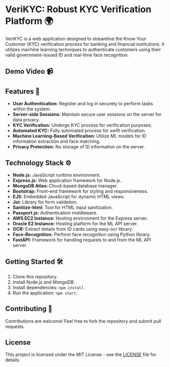 # VeriKYC: Robust KYC Verification Platform 🌍

VeriKYC is a web application designed to streamline the Know Your Customer (KYC) verification process for banking and financial institutions. It utilizes machine learning techniques to authenticate customers using their valid government-issued ID and real-time face recognition.

## Demo Video 📹



## Features 🚀

- **User Authentication:** Register and log in securely to perform tasks within the system.
- **Server-side Sessions:** Maintain secure user sessions on the server for data privacy.
- **KYC Verification:** Undergo KYC process for verification purposes.
- **Automated KYC:** Fully automated process for swift verification.
- **Machine Learning-Based Verification:** Utilize ML models for ID information extraction and face matching.
- **Privacy Protection:** No storage of ID information on the server.

## Technology Stack ⚙️

- **Node.js:** JavaScript runtime environment.
- **Express.js:** Web application framework for Node.js.
- **MongoDB Atlas:** Cloud-based database manager.
- **Bootstrap:** Front-end framework for styling and responsiveness.
- **EJS:** Embedded JavaScript for dynamic HTML views.
- **Joi:** Library for form validation.
- **Sanitize-html:** Tool for HTML input sanitization.
- **Passport.js:** Authentication middleware.
- **AWS EC2 Instance:** Hosting environment for the Express server.
- **Oracle E2 Instance:** Hosting platform for the ML API server.
- **OCR:** Extract details from ID cards using easy-ocr library.
- **Face-Recognition:** Perform face recognition using Python library.
- **FastAPI:** Framework for handling requests to and from the ML API server.

## Getting Started 🛠️

1. Clone this repository.
2. Install Node.js and MongoDB.
3. Install dependencies: `npm install`.
4. Run the application: `npm start`.

## Contributing 🤝

Contributions are welcome! Feel free to fork the repository and submit pull requests.

## License

This project is licensed under the MIT License - see the [LICENSE](LICENSE) file for details. 
